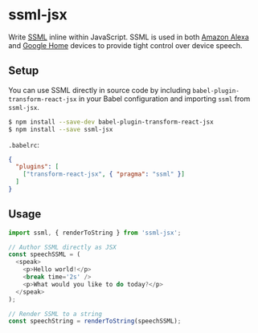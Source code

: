 # ssml-jsx

Write [SSML](https://www.w3.org/TR/speech-synthesis/) inline within JavaScript. SSML is used in both
[Amazon Alexa](https://developer.amazon.com/public/solutions/alexa/alexa-skills-kit/docs/speech-synthesis-markup-language-ssml-reference)
and [Google Home](https://developers.google.com/actions/reference/ssml) devices to provide tight control over device
speech.

## Setup

You can use SSML directly in source code by including
`babel-plugin-transform-react-jsx` in your Babel configuration and importing `ssml` from `ssml-jsx`.

```bash
$ npm install --save-dev babel-plugin-transform-react-jsx
$ npm install --save ssml-jsx
```

`.babelrc`:
```json
{
  "plugins": [
    ["transform-react-jsx", { "pragma": "ssml" }]
  ]
}
```

## Usage

```javascript
import ssml, { renderToString } from 'ssml-jsx';

// Author SSML directly as JSX
const speechSSML = (
  <speak>
    <p>Hello world!</p>
    <break time='2s' />
    <p>What would you like to do today?</p>
  </speak>
);

// Render SSML to a string
const speechString = renderToString(speechSSML);
```
